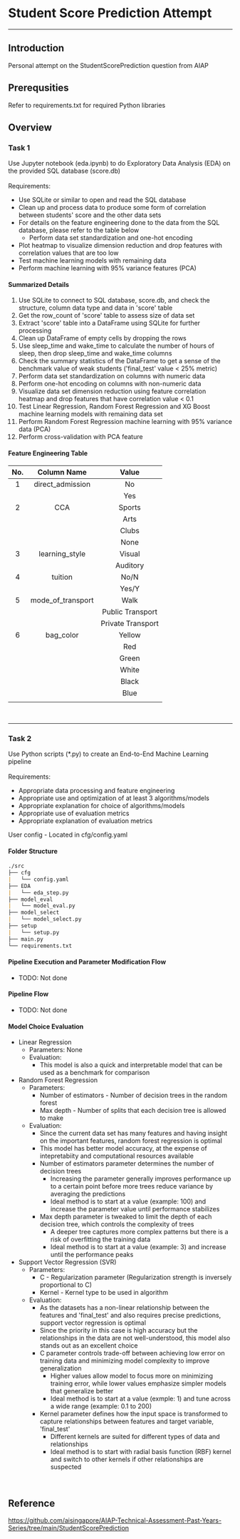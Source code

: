 # Student Score Prediction Attempt
---

## Introduction
Personal attempt on the StudentScorePrediction question from AIAP

## Prerequsities
Refer to requirements.txt for required Python libraries <br>

## Overview
### Task 1
Use Jupyter notebook (eda.ipynb) to do Exploratory Data Analysis (EDA) on the provided SQL database (score.db) <br> <br>
Requirements:
- Use SQLite or similar to open and read the SQL database
- Clean up and process data to produce some form of correlation between students' score and the other data sets
- For details on the feature engineering done to the data from the SQL database, please refer to the table below
    - Perform data set standardization and one-hot encoding
- Plot heatmap to visualize dimension reduction and drop features with correlation values that are too low
- Test machine learning models with remaining data
- Perform machine learning with 95% variance features (PCA)

#### Summarized Details
1. Use SQLite to connect to SQL database, score.db, and check the structure, column data type and data in 'score' table
2. Get the row_count of 'score' table to assess size of data set
3. Extract 'score' table into a DataFrame using SQLite for further processing
4. Clean up DataFrame of empty cells by dropping the rows
5. Use sleep_time and wake_time to calculate the number of hours of sleep, then drop sleep_time and wake_time columns
6. Check the summary statistics of the DataFrame to get a sense of the benchmark value of weak students ('final_test' value <  25% metric)
7. Perform data set standardization on columns with numeric data
8. Perform one-hot encoding on columns with non-numeric data
9. Visualize data set dimension reduction using feature correlation heatmap and drop features that have correlation value < 0.1
10. Test Linear Regression, Random Forest Regression and XG Boost machine learning models with remaining data set
11. Perform Random Forest Regression machine learning with 95% variance data (PCA)
12. Perform cross-validation with PCA feature


#### Feature Engineering Table
| No. | Column Name | Value |
| :-: | :---------: | :---: |
|  1  | direct_admission  |         No        |
|     |                   |        Yes        |
|  2  |       CCA         |       Sports      |
|     |                   |        Arts       | 
|     |                   |        Clubs      |
|     |                   |        None       |
|  3  |  learning_style   |       Visual      |
|     |                   |      Auditory     |
|  4  |      tuition      |        No/N       |
|     |                   |       Yes/Y       |
|  5  | mode_of_transport |        Walk       |
|     |                   | Public Transport  |
|     |                   | Private Transport |
|  6  |    bag_color      |       Yellow      |
|     |                   |        Red        |
|     |                   |       Green       |
|     |                   |       White       |
|     |                   |       Black       |
|     |                   |       Blue        |
|     |                   |                   |

<br>

----

### Task 2
Use Python scripts (*.py) to create an End-to-End Machine Learning pipeline <br> <br>
Requirements:
- Appropriate data processing and feature engineering
- Appropriate use and optimization of at least 3 algorithms/models
- Appropriate explanation for choice of algorithms/models
- Appropriate use of evaluation metrics
- Appropriate explanation of evaluation metrics

User config - Located in cfg/config.yaml

#### Folder Structure
```md
./src
├── cfg
|   └── config.yaml
├── EDA
|   └── eda_step.py
├── model_eval
|   └── model_eval.py
├── model_select
|   └── model_select.py
├── setup
|   └── setup.py
├── main.py
└── requirements.txt
```

#### Pipeline Execution and Parameter Modification Flow
- TODO: Not done

#### Pipeline Flow
- TODO: Not done

#### Model Choice Evaluation
- Linear Regression
    - Parameters: None
    - Evaluation:
        - This model is also a quick and interpretable model that can be used as a benchmark for comparison
- Random Forest Regression
    - Parameters:
        - Number of estimators - Number of decision trees in the random forest
        - Max depth - Number of splits that each decision tree is allowed to make
    - Evaluation:
        - Since the current data set has many features and having insight on the important features, random forest regression is optimal
        - This model has better model accuracy, at the expense of intepretabiity and computational resources available
        - Number of estimators parameter determines the number of decision trees
            - Increasing the parameter generally improves performance up to a certain point before more trees reduce variance by averaging the predictions
            - Ideal method is to start at a value (example: 100) and increase the parameter value until performance stabilizes
        - Max depth parameter is tweaked to limit the depth of each decision tree, which controls the complexity of trees
            - A deeper tree captures more complex patterns but there is a risk of overfitting the training data
            - Ideal method is to start at a value (example: 3) and increase until the performance peaks
- Support Vector Regression (SVR)
    - Parameters:
        - C - Regularization parameter (Regularization strength is inversely proportional to C)
        - Kernel - Kernel type to be used in algorithm
    - Evaluation:
        - As the datasets has a non-linear relationship between the features and 'final_test' and also requires precise predictions, support vector regression is optimal
        - Since the priority in this case is high accuracy but the relationships in the data are not well-understood, this model also stands out as an excellent choice
        - C parameter controls trade-off between achieving low error on training data and minimizing model complexity to improve generalization
            - Higher values allow model to focus more on minimizing training error, while lower values emphasize simpler models that generalize better
            - Ideal method is to start at a value (exmple: 1) and tune across a wide range (example: 0.1 to 200)
        - Kernel parameter defines how the input space is transformed to capture relationships between features and target variable, 'final_test'
            - Different kernels are suited for different types of data and relationships
            - Ideal method is to start with radial basis function (RBF) kernel and switch to other kernels if other relationships are suspected

<br>

## Reference
https://github.com/aisingapore/AIAP-Technical-Assessment-Past-Years-Series/tree/main/StudentScorePrediction